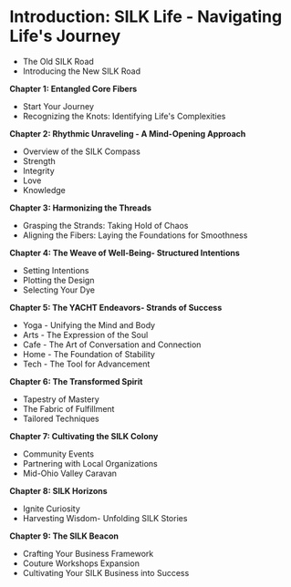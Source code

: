 # Introduction: SILK Life - Navigating Life's Journey     
- The Old SILK Road
- Introducing the New SILK Road

**Chapter 1: Entangled Core Fibers**
- Start Your Journey                                                   
- Recognizing the Knots: Identifying Life's Complexities  
  
**Chapter 2: Rhythmic Unraveling - A Mind-Opening Approach**
- Overview of the SILK Compass
- Strength
- Integrity
- Love
- Knowledge

**Chapter 3: Harmonizing the Threads**
- Grasping the Strands: Taking Hold of Chaos
- Aligning the Fibers: Laying the Foundations for Smoothness

**Chapter 4: The Weave of Well-Being- Structured Intentions**
- Setting Intentions
- Plotting the Design
- Selecting Your Dye

**Chapter 5: The YACHT Endeavors- Strands of Success**
- Yoga - Unifying the Mind and Body
- Arts - The Expression of the Soul
- Cafe - The Art of Conversation and Connection
- Home - The Foundation of Stability
- Tech - The Tool for Advancement

**Chapter 6: The Transformed Spirit**
- Tapestry of Mastery
- The Fabric of Fulfillment
- Tailored Techniques

**Chapter 7: Cultivating the SILK Colony**
- Community Events
- Partnering with Local Organizations
- Mid-Ohio Valley Caravan

**Chapter 8: SILK Horizons**
- Ignite Curiosity
- Harvesting Wisdom- Unfolding SILK Stories

**Chapter 9: The SILK Beacon**
- Crafting Your Business Framework
- Couture Workshops Expansion
- Cultivating Your SILK Business into Success
